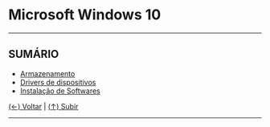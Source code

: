 # Microsoft Windows 10

---

## SUMÁRIO

- [Armazenamento](https://github.com/systemboys/GTi_Laboratory/tree/main/Microsoft%20Windows/Microsoft%20Windows%2010/Armazenamento#assuntos-windows--armazenamento "Armazenamento")
- [Drivers de dispositivos](https://github.com/systemboys/GTi_Laboratory/tree/main/Microsoft%20Windows/Microsoft%20Windows%2010/Drivers%20de%20dispositivos#laborat%C3%B3rio-gti--assuntos-sobre-drivers-de-dispositivos "Drivers de dispositivos")
- [Instalação de Softwares](https://github.com/systemboys/GTi_Laboratory/blob/main/Microsoft%20Windows/Microsoft%20Windows%2010/Instala%C3%A7%C3%A3o%20de%20Softwares/README.md#laborat%C3%B3rio-gti--instala%C3%A7%C3%A3o-de-softwares "Instalação de Softwares")

[(&larr;) Voltar](https://github.com/systemboys/GTi_Laboratory/tree/main/Microsoft%20Windows#assuntos-windows "Voltar ao Sumário") | 
[(&uarr;) Subir](#microsoft-windows-10 "Subir para o topo")

---
